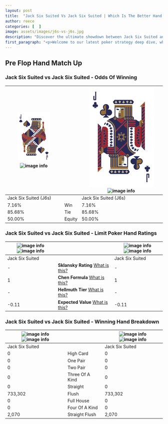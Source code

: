 ```yaml
---
layout: post
title:  "Jack Six Suited Vs Jack Six Suited | Which Is The Better Hand In Poker? A Complete Guide"
author: reece
categories: [  ]
image: assets/images/j6s-vs-j6s.jpg
description: "Discover the ultimate showdown between Jack Six Suited and Jack Six Suited in poker! Uncover the odds, strategies, and scenarios where one hand triumphs over the other. Get ready to up your poker game with this thrilling analysis."
first_paragraph: "<p>Welcome to our latest poker strategy deep dive, where we're pitting two distinct hands against each other in a high-stakes showdown: Jack Six Suited vs Jack Six Suited.</p><p>In the dynamic world of poker, every decision counts, and knowing which hand holds the upper hand is key to your success at the table.</p><p>In this article, we'll dissect these two hands, explore the scenarios where one dominates the other, and equip you with the knowledge to make strategic choices that can tip the odds in your favor.</p><p>Get ready to unravel the intriguing dynamics of these poker hands and elevate your game to new heights.</p>"
---
```




[comment]: # (sp0)

## Pre Flop Hand Match Up

<div class="table hand-ratings" markdown="1"> 



### Jack Six Suited vs Jack Six Suited - Odds Of Winning


    
| ![image info](assets/images/hand1/j.png) ![image info](assets/images/hand1/6s.png) |  | ![image info](assets/images/hand2/j.png) ![image info](assets/images/hand2/6s.png) |
| -------- | -------- | -------- |
| Jack Six Suited (J6s) |  | Jack Six Suited (J6s) |
| 7.16% | Win | 7.16% |
| 85.68% | Tie | 85.68% |
| 50.00% | Equity | 50.00% |




[comment]: # (sp1)



### Jack Six Suited vs Jack Six Suited - Limit Poker Hand Ratings


    
| ![image info](https://www.riverpairs.com/assets/images/hand1/j.png) ![image info](https://www.riverpairs.com/assets/images/hand1/6s.png) |  | ![image info](https://www.riverpairs.com/assets/images/hand2/j.png) ![image info](https://www.riverpairs.com/assets/images/hand2/6s.png) |
| -------- | -------- | -------- |
| Jack Six Suited |  | Jack Six Suited |
| - | **Sklansky Rating** [What is this?](/sklansky-rating-explained) | - |
| 1 | **Chen Formula** [What is this?](/chen-formula-explained) | 1 |
| - | **Hellmuth Tier** [What is this?](/Hellmuth-tier-explained) | - |
| -0.11 | **Expected Value** [What is this?](/expected-value-explained) | -0.11 |




[comment]: # (sp2)



### Jack Six Suited vs Jack Six Suited - Winning Hand Breakdown


    
| ![image info](https://www.riverpairs.com/assets/images/hand1/j.png) ![image info](https://www.riverpairs.com/assets/images/hand1/6s.png) |  | ![image info](https://www.riverpairs.com/assets/images/hand2/j.png) ![image info](https://www.riverpairs.com/assets/images/hand2/6s.png) |
| -------- | -------- | -------- |
| Jack Six Suited |  | Jack Six Suited |
| 0 | High Card | 0 |
| 0 | One Pair | 0 |
| 0 | Two Pair | 0 |
| 0 | Three Of A Kind | 0 |
| 0 | Straight | 0 |
| 733,302 | Flush | 733,302 |
| 0 | Full House | 0 |
| 0 | Four Of A Kind | 0 |
| 2,070 | Straight Flush | 2,070 |




[comment]: # (sp3)



</div>

[comment]: # (sp4)



[comment]: # (sp5)

